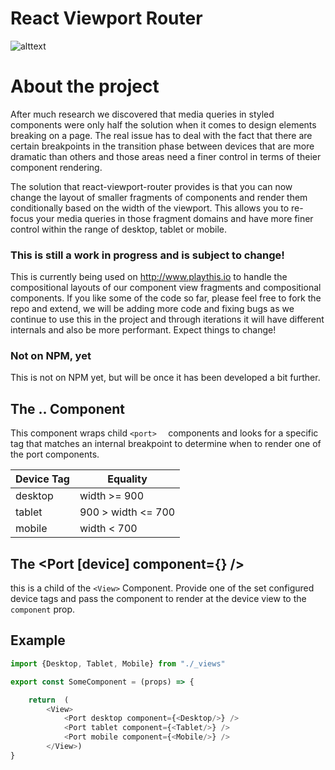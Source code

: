 # React Viewport Router

![alttext](https://github.com/playthis-io/react-viewport-router/blob/master/exmaple/example.gif?raw=true)

# About the project
After much research we discovered that media queries in styled components were only half the solution when it comes to design elements breaking on a page. The real issue has to deal with the fact that there are certain breakpoints in the transition phase between devices that are more dramatic than others and those areas need a finer control in terms of theier component rendering. 

The solution that react-viewport-router provides is that you can now change the layout of smaller fragments of components and render them conditionally based on the width of the viewport. This allows you to re-focus your media queries in those fragment domains and have more finer control within the range of desktop, tablet or mobile. 

### This is still a work in progress and is subject to change!
This is currently being used on http://www.playthis.io to handle the compositional layouts of our component view fragments and compositional components. If you like some of the code so far, please feel free to fork the repo and extend, we will be adding more code and fixing bugs as we continue to use this in the project and through iterations it will have different internals and also be more performant. Expect things to change! 

### Not on NPM, yet 
This is not on NPM yet, but will be once it has been developed a bit further. 

## The <View> ..</View> Component
This component wraps child ```<port>  ``` components and looks for a specific tag that matches an internal breakpoint to determine when to render one of the port components.


| Device Tag    | Equality      |
| ------------- | ------------- |
| desktop       | width >= 900  |
| tablet        | 900 > width <= 700 |
| mobile        | width < 700   |



## The <Port [device] component={<Component/>} />
this is a child of the ```<View>``` Component. Provide one of the set configured device tags and pass the component to render at the device view to the ```component``` prop. 


## Example
```js
import {Desktop, Tablet, Mobile} from "./_views"

export const SomeComponent = (props) => {

    return  ( 
        <View>
            <Port desktop component={<Desktop/>} />
            <Port tablet component={<Tablet/>} />
            <Port mobile component={<Mobile/>} />
        </View>)
}   
```
